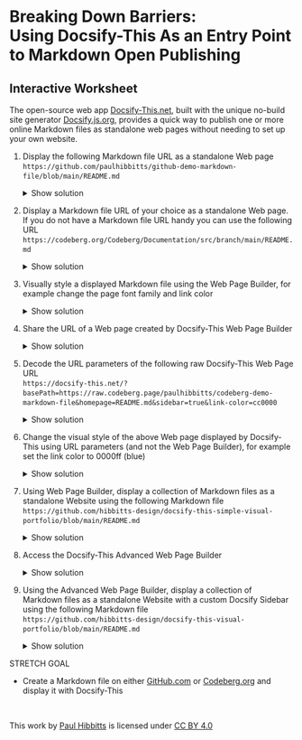 <h1><b>Breaking Down Barriers:</b><br>Using Docsify-This As an Entry Point to Markdown Open Publishing</h1>

<h2>Interactive Worksheet</h2>

The open-source web app [Docsify-This.net](https://Docsify-This.net), built with the unique no-build site generator [Docsify.js.org](https://docsify.js.org), provides a quick way to publish one or more online Markdown files as standalone web pages without needing to set up your own website.

1. Display the following Markdown file URL as a standalone Web page  
   `https://github.com/paulhibbitts/github-demo-markdown-file/blob/main/README.md`
      
    <details>
      <summary>Show solution</summary>

      1. Copy and then paste the above URL into the **Markdown File URL** field  
      2. Tap the **Publish as a Standalone Web Page** button  
      ![Screenshot of solution](images/solution-1.png ':class=image-25-border')

      <a class="navpill" href="https://docsify-this.net/?url-field=https://github.com/paulhibbitts/github-demo-markdown-file/blob/main/README.md" title="Load Docsify-This with the Markdown file URL github.com/paulhibbitts/github-demo-markdown-file/blob/main/README.md" target="_blank"><i class="fas fa-check-square fa-fw"></i>Open Docsify-This with Solution</a>

   </details>

2. Display a Markdown file URL of your choice as a standalone Web page. If you do not have a Markdown file URL handy you can use the following URL  
   `https://codeberg.org/Codeberg/Documentation/src/branch/main/README.md`

    <details>
      <summary>Show solution</summary>

      1. Copy and then paste the above URL into the **Markdown File URL** field  
      2. Tap the **Publish as a Standalone Web Page** button  
      ![Screenshot of solution](images/solution-2.png ':class=image-25-border')

      <a class="navpill" href="https://docsify-this.net/?url-field=https://codeberg.org/Codeberg/Documentation/src/branch/main/README.md" title="Load Docsify-This with the Markdown file URL codeberg.org/Codeberg/Documentation/src/branch/main/README.md" target="_blank"><i class="fas fa-check-square fa-fw"></i>Open Docsify-This with Solution</a>  

    </details>

3. Visually style a displayed Markdown file using the Web Page Builder, for example change the page font family and link color  

    <details>
      <summary>Show solution</summary>

      1. Tap on **Show More Page Appearance Options** link  
      ![Screenshot of solution](images/solution-3a.png ':class=image-25-border')

      2. Change **Page Font Family** and **Page Link Color** options  
      3. Tap the **Publish as a Standalone Web Page** button  
      ![Screenshot of solution](images/solution-3b.png ':class=image-25-border')

      <a class="navpill" href="https://docsify-this.net/?url-field=https://github.com/paulhibbitts/github-demo-markdown-file/blob/main/README.md&font-family=Merriweather,Georgia,serif&link-color=cc0000" title="Load Docsify-This with the Markdown file URL github.com/paulhibbitts/github-demo-markdown-file/blob/main/README.md, page font family Merriweather and link color cc0000" target="_blank"><i class="fas fa-check-square fa-fw"></i>Open Docsify-This with Solution</a> 

    </details>

4. Share the URL of a Web page created by Docsify-This Web Page Builder  

    <details>
      <summary>Show solution</summary>

      https://docsify-this.net/?basePath=https://github.com/paulhibbitts/github-demo-markdown-file/blob/main/README.md&font-family=Merriweather,Georgia,serif&link-color=cc0000
      
    </details>
    </div>

5. Decode the URL parameters of the following raw Docsify-This Web Page URL  
   `https://docsify-this.net/?basePath=https://raw.codeberg.page/paulhibbitts/codeberg-demo-markdown-file&homepage=README.md&sidebar=true&link-color=cc0000`

    <div>
    <details>
      <summary>Show solution</summary>

      URL Parameters:  
      **basePath** = README.md (set the path containing the Markdown file to display)  
      **homepage** = README.md (set the name of the Markdown file to display)  
      **sidebar** = true (show the Sidebar)  
      **link-color** = cc0000 (set the link color to red)  

    </details>

6. Change the visual style of the above Web page displayed by Docsify-This using URL parameters (and not the Web Page Builder), for example set the link color to 0000ff (blue)  

    <details>
      <summary>Show solution</summary>
      
      https://docsify-this.net/?basePath=https://raw.codeberg.page/paulhibbitts/codeberg-demo-markdown-file&homepage=README.md&sidebar=true&link-color=0000ff
      
    </details>

7. Using Web Page Builder, display a collection of Markdown files as a standalone Website using the following Markdown file  
   `https://github.com/hibbitts-design/docsify-this-simple-visual-portfolio/blob/main/README.md`

    <details>
      <summary>Show solution</summary>

      1. Copy and then paste the above URL into the **Markdown File URL** field  
      2. Tap the **Publish as a Standalone Web Page** button  
      ![Screenshot of solution](images/solution-7.png ':class=image-25-border')

      <a class="navpill" href="https://docsify-this.net/?url-field=https://github.com/hibbitts-design/docsify-this-simple-visual-portfolio/blob/main/README.md" title="Load Docsify-This with the Markdown file github.com/hibbitts-design/docsify-this-simple-visual-portfolio/blob/main/README.md" target="_blank"><i class="fas fa-check-square fa-fw"></i>Open Docsify-This with Solution</a>
      
    </details>

8. Access the Docsify-This Advanced Web Page Builder  

    <details>
      <summary>Show solution</summary>

      1. Tap on **Show More Page Appearance Options** link  
      ![Screenshot of solution](images/solution-8a.png ':class=image-25-border')

      2. Tap on **Advanced Web Page Builder Options** checkbox  
      ![Screenshot of solution](images/solution-8b.png ':class=image-25-border')

      <a class="navpill" href="https://docsify-this.net/?advanced=true" title="Load Docsify-This Advanced Web Page Builder" target="_blank"><i class="fas fa-check-square fa-fw"></i>Open Docsify-This with Solution</a>

    </details>

9. Using the Advanced Web Page Builder, display a collection of Markdown files as a standalone Website with a custom Docsify Sidebar using the following Markdown file  
   `https://github.com/hibbitts-design/docsify-this-visual-portfolio/blob/main/README.md`

    <details>
      <summary>Show solution</summary>

      1. Copy and then paste the above URL into the **Markdown File URL** field  
      2. Tap on **Show More Page Appearance Options** link  
        ![Screenshot of solution](images/solution-9a.png ':class=image-25-border')

      3. Tap on **Advanced Web Page Builder Options** checkbox  
      4. Tap on **Load custom Docsify Sidebar file** checkbox  
      5. Tap the **Publish as a Standalone Web Page** button  
        ![Screenshot of solution](images/solution-9b.png ':class=image-25-border')

      <a class="navpill" href="https://docsify-this.net/?url-field=https://github.com/hibbitts-design/docsify-this-visual-portfolio/blob/main/README.md&sidebar=true&loadSidebar=_sidebar.md" title="Load Docsify-This Advanced Web Page Builder with the Markdown file URL github.com/hibbitts-design/docsify-this-visual-portfolio/blob/main/README.md and display a Sidebar that uses a custom Sidebar file" target="_blank"><i class="fas fa-check-square fa-fw"></i>Open Docsify-This with Solution</a>

    </details>

STRETCH GOAL

- Create a Markdown file on either [GitHub.com](GitHub.com) or [Codeberg.org](Codeberg.org) and display it with Docsify-This

<br><p xmlns:cc="http://creativecommons.org/ns#" >This work by <a rel="cc:attributionURL dct:creator" property="cc:attributionName" href="https://hibbittsdesign.org">Paul Hibbitts</a> is licensed under <a href="https://creativecommons.org/licenses/by/4.0/?ref=chooser-v1" target="_blank" rel="license noopener noreferrer" style="display:inline-block;">CC BY 4.0<img style="height:22px!important;margin-left:3px;vertical-align:text-bottom;" src="https://mirrors.creativecommons.org/presskit/icons/cc.svg?ref=chooser-v1" alt=""><img style="height:22px!important;margin-left:3px;vertical-align:text-bottom;" src="https://mirrors.creativecommons.org/presskit/icons/by.svg?ref=chooser-v1" alt=""></a></p>